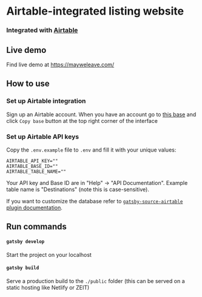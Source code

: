 # Airtable-integrated listing website

### Integrated with [Airtable](https://airtable.com/)

## Live demo

Find live demo at https://mayweleave.com/

## How to use

### Set up Airtable integration

Sign up an Airtable account. When you have an account go to [this base](https://airtable.com/shrlYuICEwEdAUir3) and click `Copy base` button at the top right corner of the interface

### Set up Airtable API keys

Copy the `.env.example` file to `.env` and fill it with your unique values:

```
AIRTABLE_API_KEY=""
AIRTABLE_BASE_ID=""
AIRTABLE_TABLE_NAME=""
```

Your API key and Base ID are in "Help" -> "API Documentation". 
Example table name is "Destinations" (note this is case-sensitive).

If you want to customize the database refer to [`gatsby-source-airtable` plugin documentation](https://www.gatsbyjs.org/packages/gatsby-source-airtable/).

## Run commands

#### `gatsby develop`

Start the project on your localhost

#### `gatsby build`

Serve a production build to the `./public` folder (this can be served on a static hosting like Netlify or ZEIT)
